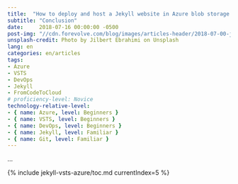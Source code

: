 ```yaml
---
title:  "How to deploy and host a Jekyll website in Azure blob storage using a VSTS continuous deployment pipeline"
subtitle: "Conclusion"
date:     2018-07-16 00:00:00 -0500
post-img: "//cdn.forevolve.com/blog/images/articles-header/2018-07-00-jekyll-vsts-azure-v3.jpg"
unsplash-credit: Photo by Jilbert Ebrahimi on Unsplash
lang: en
categories: en/articles
tags: 
- Azure
- VSTS
- DevOps
- Jekyll
- FromCodeToCloud
# proficiency-level: Novice
technology-relative-level:
- { name: Azure, level: Beginners }
- { name: VSTS, level: Beginners }
- { name: DevOps, level: Beginners }
- { name: Jekyll, level: Familiar }
- { name: Git, level: Familiar }
---
```


...<!--more-->

{% include jekyll-vsts-azure/toc.md currentIndex=5 %}
